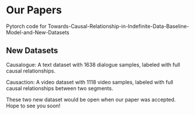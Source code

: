 # Our Papers
Pytorch code for Towards-Causal-Relationship-in-Indefinite-Data-Baseline-Model-and-New-Datasets

## New Datasets
Causalogue: 
A text dataset with 1638 dialogue samples, labeled with full causal relationships. 

Causaction: 
A video dataset with 1118 video samples, labeled with full causal relationships between two segments. 

These two new dataset would be open when our paper was accepted. 
Hope to see you soon! 